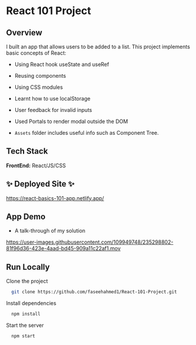 
# React 101 Project

## Overview

I built an app that allows users to be added to a list. This project implements basic concepts of React:

- Using React hook useState and useRef
- Reusing components
- Using CSS modules
- Learnt how to use localStorage
- User feedback for invalid inputs
- Used Portals to render modal outside the DOM

- `Assets` folder includes useful info such as Component Tree.

## Tech Stack

**FrontEnd:** React/JS/CSS

## ✨ Deployed Site ✨

https://react-basics-101-app.netlify.app/

## App Demo

- A talk-through of my solution

https://user-images.githubusercontent.com/109949748/235298802-81f96d36-423e-4aad-bd45-909a11c22af1.mov

## Run Locally

Clone the project

```bash
  git clone https://github.com/faseehahmed1/React-101-Project.git
```

Install dependencies

```bash
  npm install
```

Start the server 

```bash
  npm start
```
